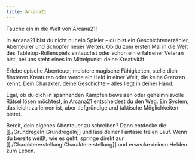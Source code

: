 ```yaml
---
title: Arcana21
---
```


Tauche ein in die Welt von Arcana21!

In Arcana21 bist du nicht nur ein Spieler – du bist ein Geschichtenerzähler, Abenteurer und Schöpfer neuer Welten. Ob du zum ersten Mal in die Welt des Tabletop-Rollenspiels eintauchst oder schon ein erfahrener Veteran bist, bei uns steht eines im Mittelpunkt: deine Kreativität.

Erlebe epische Abenteuer, meistere magische Fähigkeiten, stelle dich finsteren Kreaturen oder werde ein Held in einer Welt, die keine Grenzen kennt. Dein Charakter, deine Geschichte – alles liegt in deiner Hand.

Egal, ob du dich in spannenden Kämpfen beweisen oder geheimnisvolle Rätsel lösen möchtest, in Arcana21 entscheidest du den Weg. Ein System, das leicht zu lernen ist, aber tiefgründige und taktische Möglichkeiten bietet.

Bereit, dein eigenes Abenteuer zu schreiben? Dann entdecke die [[./Grundregeln|Grundregeln]] und lass deiner Fantasie freien Lauf. Wenn du bereits weißt, wie es geht, springe direkt zur [[./Charaktererstellung|Charaktererstellung]] und erwecke deinen Helden zum Leben.